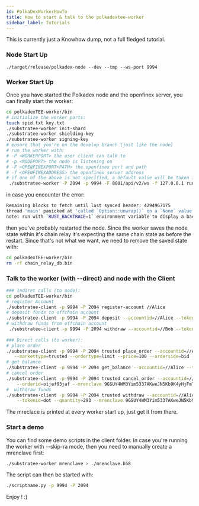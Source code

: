 ```yaml
---
id: PolkaDexWorkerHowTo
title: How to start & talk to the polkadextee-worker
sidebar_label: Tutorials
---
```


This is currently just a Knowhow dump, not a full fledged tutorial.
### Node Start Up
`./target/release/polkadex-node --dev --tmp --ws-port 9994 `

### Worker Start Up
Once you have started the Polkadex node and the openfinex server, you can finally start the worker:
```bash
cd polkadexTEE-worker/bin
# initialize the worker parts:
touch spid.txt key.txt
./substratee-worker init-shard
./substratee-worker shielding-key
./substratee-worker signing-key
# ensure that you're on the develop branch (just like the node)
# run the worker with: 
# -P <WORKERPORT> the user client can talk to
# -p <NODEPORT> the node is listening on
# -F <OPENFINEXPORT+PATH> the openfinex port and path
# -f <OPENFINEXADDRESS> the openfinex server address
# if one of the above is not specified, a default value will be taken instead.
 ./substratee-worker -P 2094 -p 9994 -F 8001/api/v2/ws -f 127.0.0.1 run --skip-ra
```
in case you encounter the error:
```bash
Remaining blocks to fetch until last synced header: 4294967175
thread 'main' panicked at 'called `Option::unwrap()` on a `None` value', worker/src/main.rs:571:14
note: run with `RUST_BACKTRACE=1` environment variable to display a backtrace
```
then you've probably restarted the node. Since the worker saves the node state within it's chain relay it's expecting the same chain state as before the restart. Since that's not what we want, we need to remove the saved state with:
```bash
cd polkadexTEE-worker/bin
rm -rf chain_relay_db.bin
```

### Talk to the worker (with --direct) and node with the Client
```bash
### Indiret calls (to node):
cd polkadexTEE-worker/bin
# register Account
./substratee-client -p 9994 -P 2094 register-account //Alice
# deposit funds to offchain account
./substratee-client -p 9994 -P 2094 deposit --accountid=//Alice --tokenid=polkadex --quantity=10000
# withdraw funds from offchain account
 ./substratee-client -p 9994 -P 2094 withdraw --accountid=//Bob --tokenid=dot --quantity=1000
 
### Direct calls (to worker):
# place order
./substratee-client -p 9994 -P 2094 trusted place_order --accountid=//Alice --marketbase=polkadex --marketquote=dot \
   --markettype=trusted --ordertype=limit --price=100 --orderside=bid --quantity=100 --mrenclave==6J3VHscuA9WmiQHf84CK1CHu87GkNcwBAyJ6pPjaCvrv --direct
# get balance
./substratee-client -p 9994 -P 2094 get_balance --accountid=//Alice --tokenid=usd --mrenclave=9GSUY4WM3Yim5337AKweJN5Kb9K4yHjFmToLpNccwu7L --direct
# cancel order
./substratee-client -p 9994 -P 2094 trusted cancel_order --accountid=//Alice --proxyaccountid=//AliceIncognitoProxy \
    --orderid=oijef03jaf --mrenclave 9GSUY4WM3Yim5337AKweJN5Kb9K4yHjFmToLpNccwu7L --direct
#  withdraw funds
./substratee-client -p 9994 -P 2094 trusted withdraw --accountid=//Alice --proxyaccountid=//AliceProxy \
    --tokenid=dot --quantity=293 --mrenclave 9GSUY4WM3Yim5337AKweJN5Kb9K4yHjFmToLpNccwu7L --direct
```
The mreclace is printed at every worker start up, just get it from there.

### Start a demo
You can find some demo scripts in the client folder. In case you're running the worker with --skip-ra mode, then you need to manually create a mrenclave first:
```bash
./substratee-worker mrenclave > ./mrenclave.b58
```
The script can then be started with:
```bash
./scriptname.py -p 9994 -P 2094
```
Enjoy ! :)
